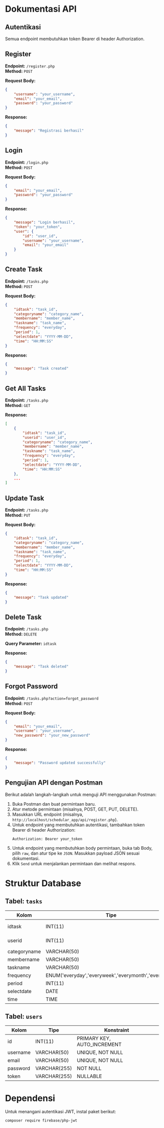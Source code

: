# Dokumentasi API

## Autentikasi
Semua endpoint membutuhkan token Bearer di header Authorization.

## Register
**Endpoint:** `/register.php`  
**Method:** `POST`  

**Request Body:**
```json
{
    "username": "your_username",
    "email": "your_email",
    "password": "your_password"
}
```

**Response:**
```json
{
    "message": "Registrasi berhasil"
}
```

## Login
**Endpoint:** `/login.php`  
**Method:** `POST`  

**Request Body:**
```json
{
    "email": "your_email",
    "password": "your_password"
}
```

**Response:**
```json
{
    "message": "Login berhasil",
    "token": "your_token",
    "user": {
        "id": "user_id",
        "username": "your_username",
        "email": "your_email"
    }
}
```

## Create Task
**Endpoint:** `/tasks.php`  
**Method:** `POST`  

**Request Body:**
```json
{
    "idtask": "task_id",
    "categoryname": "category_name",
    "membername": "member_name",
    "taskname": "task_name",
    "frequency": "everyday",
    "period": 1,
    "selectdate": "YYYY-MM-DD",
    "time": "HH:MM:SS"
}
```

**Response:**
```json
{
    "message": "Task created"
}
```

## Get All Tasks
**Endpoint:** `/tasks.php`  
**Method:** `GET`  

**Response:**
```json
[
    {
        "idtask": "task_id",
        "userid": "user_id",
        "categoryname": "category_name",
        "membername": "member_name",
        "taskname": "task_name",
        "frequency": "everyday",
        "period": 1,
        "selectdate": "YYYY-MM-DD",
        "time": "HH:MM:SS"
    },
    ...
]
```

## Update Task
**Endpoint:** `/tasks.php`  
**Method:** `PUT`  

**Request Body:**
```json
{
    "idtask": "task_id",
    "categoryname": "category_name",
    "membername": "member_name",
    "taskname": "task_name",
    "frequency": "everyday",
    "period": 1,
    "selectdate": "YYYY-MM-DD",
    "time": "HH:MM:SS"
}
```

**Response:**
```json
{
    "message": "Task updated"
}
```

## Delete Task
**Endpoint:** `/tasks.php`  
**Method:** `DELETE`  

**Query Parameter:** `idtask`  

**Response:**
```json
{
    "message": "Task deleted"
}
```

## Forgot Password
**Endpoint:** `/tasks.php?action=forgot_password`  
**Method:** `POST`  

**Request Body:**
```json
{
    "email": "your_email",
    "username": "your_username",
    "new_password": "your_new_password"
}
```

**Response:**
```json
{
    "message": "Password updated successfully"
}
```

## Pengujian API dengan Postman
Berikut adalah langkah-langkah untuk menguji API menggunakan Postman:

1. Buka Postman dan buat permintaan baru.
2. Atur metode permintaan (misalnya, POST, GET, PUT, DELETE).
3. Masukkan URL endpoint (misalnya, `http://localhost/schedular_app/api/register.php`).
4. Untuk endpoint yang membutuhkan autentikasi, tambahkan token Bearer di header Authorization:
   ```
   Authorization: Bearer your_token
   ```
5. Untuk endpoint yang membutuhkan body permintaan, buka tab Body, pilih `raw`, dan atur tipe ke `JSON`. Masukkan payload JSON sesuai dokumentasi.
6. Klik `Send` untuk menjalankan permintaan dan melihat respons.

# Struktur Database

## Tabel: `tasks`
| Kolom        | Tipe                                       | Konstraint       |
|--------------|-------------------------------------------|------------------|
| idtask       | INT(11)                                   | PRIMARY KEY, AUTO_INCREMENT |
| userid       | INT(11)                                   | FOREIGN KEY(users.id) |
| categoryname | VARCHAR(50)                               | NULLABLE         |
| membername   | VARCHAR(50)                               | NULLABLE         |
| taskname     | VARCHAR(50)                               | NULLABLE         |
| frequency    | ENUM('everyday','everyweek','everymonth','everyyear') | NULLABLE |
| period       | INT(11)                                   | NULLABLE         |
| selectdate   | DATE                                      | NULLABLE         |
| time         | TIME                                      | NULLABLE         |

## Tabel: `users`
| Kolom     | Tipe         | Konstraint      |
|-----------|--------------|-----------------|
| id        | INT(11)      | PRIMARY KEY, AUTO_INCREMENT |
| username  | VARCHAR(50)  | UNIQUE, NOT NULL |
| email     | VARCHAR(50)  | UNIQUE, NOT NULL |
| password  | VARCHAR(255) | NOT NULL         |
| token     | VARCHAR(255) | NULLABLE         |

# Dependensi
Untuk menangani autentikasi JWT, instal paket berikut:
```
composer require firebase/php-jwt
```
